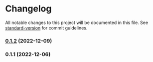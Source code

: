 # Changelog

All notable changes to this project will be documented in this file. See [standard-version](https://github.com/conventional-changelog/standard-version) for commit guidelines.

### [0.1.2](https://github.com/ar-insoft/cechy-wyrobu-oferowanego/compare/v0.1.1...v0.1.2) (2022-12-09)

### 0.1.1 (2022-12-06)
